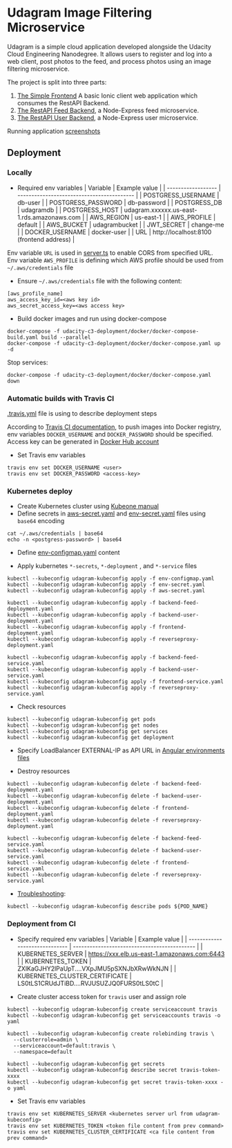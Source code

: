# Udagram Image Filtering Microservice

Udagram is a simple cloud application developed alongside the Udacity Cloud Engineering Nanodegree. It allows users to register and log into a web client, post photos to the feed, and process photos using an image filtering microservice.

The project is split into three parts:
1. [The Simple Frontend](/udacity-c3-frontend)
A basic Ionic client web application which consumes the RestAPI Backend.
2. [The RestAPI Feed Backend](/udacity-c3-restapi-feed), a Node-Express feed microservice.
3. [The RestAPI User Backend](/udacity-c3-restapi-user), a Node-Express user microservice.

Running application [screenshots](/screenshots)

## Deployment

### Locally

- Required env variables
| Variable           | Example value                              |
| ------------------ | ------------------------------------------ |
| POSTGRESS_USERNAME | db-user                                    |
| POSTGRESS_PASSWORD | db-password                                |
| POSTGRESS_DB       | udagramdb                                  |
| POSTGRESS_HOST     | udagram.xxxxxx.us-east-1.rds.amazonaws.com |
| AWS_REGION         | us-east-1                                  |
| AWS_PROFILE        | default                                    |
| AWS_BUCKET         | udagrambucket                              |
| JWT_SECRET         | change-me                                  |
| DOCKER_USERNAME    | docker-user                                |
| URL                | http://localhost:8100 (frontend address)   |

Env variable `URL` is used in [server.ts](/udacity-c3-restapi-feed/src/server.ts) to enable CORS from
specified URL.
Env variable `AWS_PROFILE` is defining which AWS profile should be used from `~/.aws/credentials` file

- Ensure `~/.aws/credentials` file with the following content:
```
[aws_profile_name]
aws_access_key_id=<aws key id>
aws_secret_access_key=<aws access key>
```

- Build docker images and run using docker-compose
```
docker-compose -f udacity-c3-deployment/docker/docker-compose-build.yaml build --parallel
docker-compose -f udacity-c3-deployment/docker/docker-compose.yaml up -d
```

Stop services:
```
docker-compose -f udacity-c3-deployment/docker/docker-compose.yaml down
```

### Automatic builds with Travis CI
[.travis.yml](/.travis.yml) file is using to describe deployment steps

According to [Travis CI documentation](https://docs.travis-ci.com/user/docker/#pushing-a-docker-image-to-a-registry),
to push images into Docker registry, env variables `DOCKER_USERNAME` and `DOCKER_PASSWORD` should be specified.
Access key can be generated in [Docker Hub account](https://hub.docker.com/settings/security)
- Set Travis env variables
```
travis env set DOCKER_USERNAME <user>
travis env set DOCKER_PASSWORD <access-key>
```

### Kubernetes deploy
- Create Kubernetes cluster using [Kubeone manual](https://github.com/kubermatic/kubeone/blob/master/docs/quickstart-aws.md)
- Define secrets in [aws-secret.yaml](/udacity-c3-deployment/k8s/aws-secret.yaml) and
[env-secret.yaml](/udacity-c3-deployment/k8s/env-secret.yaml) files using `base64` encoding
```
cat ~/.aws/credentials | base64
echo -n <postgress-password> | base64
```
- Define [env-configmap.yaml](/udacity-c3-deployment/k8s/env-configmap.yaml) content

- Apply kubernetes `*-secrets`, `*-deployment` , and `*-service` files
```
kubectl --kubeconfig udagram-kubeconfig apply -f env-configmap.yaml
kubectl --kubeconfig udagram-kubeconfig apply -f env-secret.yaml
kubectl --kubeconfig udagram-kubeconfig apply -f aws-secret.yaml

kubectl --kubeconfig udagram-kubeconfig apply -f backend-feed-deployment.yaml
kubectl --kubeconfig udagram-kubeconfig apply -f backend-user-deployment.yaml
kubectl --kubeconfig udagram-kubeconfig apply -f frontend-deployment.yaml
kubectl --kubeconfig udagram-kubeconfig apply -f reverseproxy-deployment.yaml

kubectl --kubeconfig udagram-kubeconfig apply -f backend-feed-service.yaml
kubectl --kubeconfig udagram-kubeconfig apply -f backend-user-service.yaml
kubectl --kubeconfig udagram-kubeconfig apply -f frontend-service.yaml
kubectl --kubeconfig udagram-kubeconfig apply -f reverseproxy-service.yaml
```

- Check resources
```
kubectl --kubeconfig udagram-kubeconfig get pods
kubectl --kubeconfig udagram-kubeconfig get nodes
kubectl --kubeconfig udagram-kubeconfig get services
kubectl --kubeconfig udagram-kubeconfig get deployment
```

- Specify LoadBalancer EXTERNAL-IP as API URL in [Angular environments files](udacity-c3-frontend/src/environments)

- Destroy resources
```
kubectl --kubeconfig udagram-kubeconfig delete -f backend-feed-deployment.yaml
kubectl --kubeconfig udagram-kubeconfig delete -f backend-user-deployment.yaml
kubectl --kubeconfig udagram-kubeconfig delete -f frontend-deployment.yaml
kubectl --kubeconfig udagram-kubeconfig delete -f reverseproxy-deployment.yaml

kubectl --kubeconfig udagram-kubeconfig delete -f backend-feed-service.yaml
kubectl --kubeconfig udagram-kubeconfig delete -f backend-user-service.yaml
kubectl --kubeconfig udagram-kubeconfig delete -f frontend-service.yaml
kubectl --kubeconfig udagram-kubeconfig delete -f reverseproxy-service.yaml
```

- [Troubleshooting](https://kubernetes.io/docs/tasks/debug-application-cluster/debug-application/):

```
kubectl --kubeconfig udagram-kubeconfig describe pods ${POD_NAME}
```

### Deployment from CI

- Specify required env variables
| Variable                       | Example value                                |
| ------------------------------ | -------------------------------------------- |
| KUBERNETES_SERVER              | https://xxx.elb.us-east-1.amazonaws.com:6443 |
| KUBERNETES_TOKEN               | ZXlKaGJHY2lPaUpT....VXpJMU5pSXNJbXRwWkNJN    |
| KUBERNETES_CLUSTER_CERTIFICATE | LS0tLS1CRUdJTiBD....RVJUSUZJQ0FURS0tLS0tC    |

- Create cluster access token for `travis` user and assign role
```
kubectl --kubeconfig udagram-kubeconfig create serviceaccount travis
kubectl --kubeconfig udagram-kubeconfig get serviceaccounts travis -o yaml

kubectl --kubeconfig udagram-kubeconfig create rolebinding travis \
  --clusterrole=admin \
  --serviceaccount=default:travis \
  --namespace=default

kubectl --kubeconfig udagram-kubeconfig get secrets
kubectl --kubeconfig udagram-kubeconfig describe secret travis-token-xxxx
kubectl --kubeconfig udagram-kubeconfig get secret travis-token-xxxx -o yaml
```
- Set Travis env variables
```
travis env set KUBERNETES_SERVER <kubernetes server url from udagram-kubeconfig>
travis env set KUBERNETES_TOKEN <token file content from prev command>
travis env set KUBERNETES_CLUSTER_CERTIFICATE <ca file content from prev command>
```
